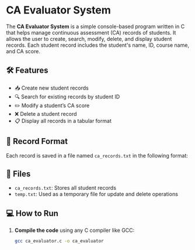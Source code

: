 # CA Evaluator System

The **CA Evaluator System** is a simple console-based program written in C that helps manage continuous assessment (CA) records of students. It allows the user to create, search, modify, delete, and display student records. Each student record includes the student's name, ID, course name, and CA score.

## 🛠 Features

- 📥 Create new student records
- 🔍 Search for existing records by student ID
- ✏️ Modify a student’s CA score
- ❌ Delete a student record
- 📋 Display all records in a tabular format

## 🧾 Record Format

Each record is saved in a file named `ca_records.txt` in the following format:


## 📂 Files

- `ca_records.txt`: Stores all student records
- `temp.txt`: Used as a temporary file for update and delete operations

## 💻 How to Run

1. **Compile the code** using any C compiler like GCC:
   ```bash
   gcc ca_evaluator.c -o ca_evaluator
